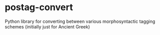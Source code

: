 # postag-convert
Python library for converting between various morphosyntactic tagging schemes (initially just for Ancient Greek)
